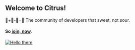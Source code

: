## Welcome to Citrus!

🍋+🍊-🔪=🍹
The community of developers that sweet, not sour.

#### So [join, now](https://discord.com/invite/yCukuAC79B). 

[![Hello there](https://github.githubassets.com/images/mona-whisper.gif)](https://discord.com/invite/yCukuAC79B)
